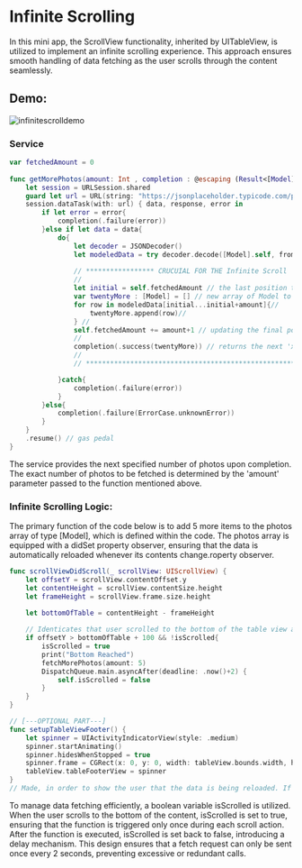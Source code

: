 # Infinite Scrolling
In this mini app, the ScrollView functionality, inherited by UITableView, is utilized to implement an infinite scrolling experience. This approach ensures smooth handling of data fetching as the user scrolls through the content seamlessly.

## Demo:
![infinitescrolldemo](https://github.com/user-attachments/assets/fdbf0b11-1aff-4904-9620-3808d3262a29)

### Service
```swift
var fetchedAmount = 0
    
func getMorePhotos(amount: Int , completion : @escaping (Result<[Model],Error>) -> () ){
    let session = URLSession.shared
    guard let url = URL(string: "https://jsonplaceholder.typicode.com/photos") else{completion(.failure(ErrorCase.urlError)) ; return}
    session.dataTask(with: url) { data, response, error in
        if let error = error{
            completion(.failure(error))
        }else if let data = data{
            do{
                let decoder = JSONDecoder()
                let modeledData = try decoder.decode([Model].self, from: data)
                
                // ***************** CRUCUIAL FOR THE Infinite Scroll   ***********************************
                //                                                                                        *
                let initial = self.fetchedAmount // the last position that we were currently on.          *
                var twentyMore : [Model] = [] // new array of Model to be inserted.                       *
                for row in modeledData[initial...initial+amount]{//                                       *
                    twentyMore.append(row)//                                                              *
                } //                                                                                      *
                self.fetchedAmount += amount+1 // updating the final position                             *
                //                                                                                        *
                completion(.success(twentyMore)) // returns the next 'x' amount of data on completion     *
                //                                                                                        *
                // ****************************************************************************************

            }catch{
                completion(.failure(error))
            }
        }else{
            completion(.failure(ErrorCase.unknownError))
        }
    }
    .resume() // gas pedal
}
```
The service provides the next specified number of photos upon completion. The exact number of photos to be fetched is determined by the 'amount' parameter passed to the function mentioned above.

### Infinite Scrolling Logic:

The primary function of the code below is to add 5 more items to the photos array of type [Model], which is defined within the code. The photos array is equipped with a didSet property observer, ensuring that the data is automatically reloaded whenever its contents change.roperty observer.

```swift
func scrollViewDidScroll(_ scrollView: UIScrollView) {
    let offsetY = scrollView.contentOffset.y
    let contentHeight = scrollView.contentSize.height
    let frameHeight = scrollView.frame.size.height
    
    let bottomOfTable = contentHeight - frameHeight

    // Identicates that user scrolled to the bottom of the table view and beyond.
    if offsetY > bottomOfTable + 100 && !isScrolled{
        isScrolled = true
        print("Bottom Reached")
        fetchMorePhotos(amount: 5)
        DispatchQueue.main.asyncAfter(deadline: .now()+2) {
            self.isScrolled = false
        }
    }
}

// [---OPTIONAL PART---]
func setupTableViewFooter() {
    let spinner = UIActivityIndicatorView(style: .medium)
    spinner.startAnimating()
    spinner.hidesWhenStopped = true
    spinner.frame = CGRect(x: 0, y: 0, width: tableView.bounds.width, height: 44)
    tableView.tableFooterView = spinner
}
// Made, in order to show the user that the data is being reloaded. If it takes too long to reload the data.
```

To manage data fetching efficiently, a boolean variable isScrolled is utilized. When the user scrolls to the bottom of the content, isScrolled is set to true, ensuring that the function is triggered only once during each scroll action. After the function is executed, isScrolled is set back to false, introducing a delay mechanism. This design ensures that a fetch request can only be sent once every 2 seconds, preventing excessive or redundant calls.
